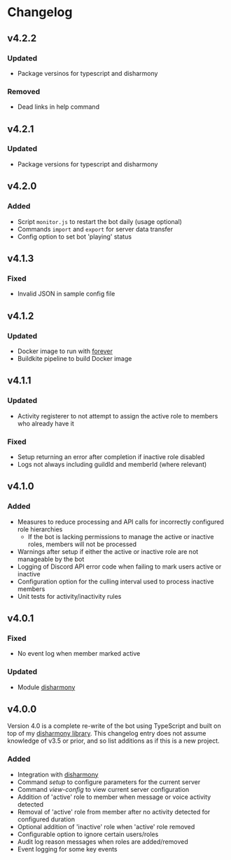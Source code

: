 # Changelog
## v4.2.2
### Updated
- Package versinos for typescript and disharmony

### Removed
- Dead links in help command

## v4.2.1
### Updated
- Package versions for typescript and disharmony

## v4.2.0
### Added
- Script `monitor.js` to restart the bot daily (usage optional)
- Commands `import` and `export` for server data transfer
- Config option to set bot 'playing' status

## v4.1.3
### Fixed
- Invalid JSON in sample config file

## v4.1.2
### Updated
- Docker image to run with [forever](https://github.com/foreversd/forever)
- Buildkite pipeline to build Docker image

## v4.1.1
### Updated
- Activity registerer to not attempt to assign the active role to members who already have it

### Fixed
- Setup returning an error after completion if inactive role disabled
- Logs not always including guildId and memberId (where relevant)

## v4.1.0
### Added
- Measures to reduce processing and API calls for incorrectly configured role hierarchies
    - If the bot is lacking permissions to manage the active or inactive roles, members will not be processed
- Warnings after setup if either the active or inactive role are not manageable by the bot
- Logging of Discord API error code when failing to mark users active or inactive
- Configuration option for the culling interval used to process inactive members
- Unit tests for activity/inactivity rules

## v4.0.1
### Fixed
- No event log when member marked active

### Updated
- Module [disharmony](https://github.com/benji7425/disharmony)

## v4.0.0
Version 4.0 is a complete re-write of the bot using TypeScript and built on top of my [disharmony library](https://github.com/benji7425/disharmony).
This changelog entry does not assume knowledge of v3.5 or prior, and so list additions as if this is a new project.

### Added
- Integration with [disharmony](https://github.com/benji7425/disharmony)
- Command *setup* to configure parameters for the current server
- Command *view-config* to view current server configuration
- Addition of 'active' role to member when message or voice activity detected
- Removal of 'active' role from member after no activity detected for configured duration
- Optional addition of 'inactive' role when 'active' role removed
- Configurable option to ignore certain users/roles
- Audit log reason messages when roles are added/removed
- Event logging for some key events

